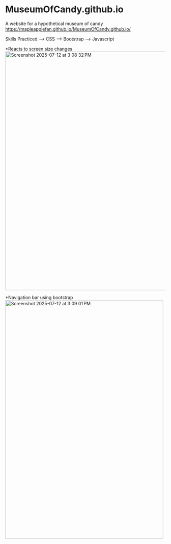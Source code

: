 # MuseumOfCandy.github.io
A website for a hypothetical museum of candy 
https://mapleapplefan.github.io/MuseumOfCandy.github.io/ 

Skills Practiced
--> CSS
--> Bootstrap
--> Javascript

*Reacts to screen size changes
<img width="1017" height="747" alt="Screenshot 2025-07-12 at 3 08 32 PM" src="https://github.com/user-attachments/assets/b2f209d4-3d1f-4ec3-ba40-1ec0bdeab3a2" />

*Navigation bar using bootstrap
<img width="496" height="747" alt="Screenshot 2025-07-12 at 3 09 01 PM" src="https://github.com/user-attachments/assets/1342ec34-a8a4-45c0-b08b-97d5c296cc1c" />




